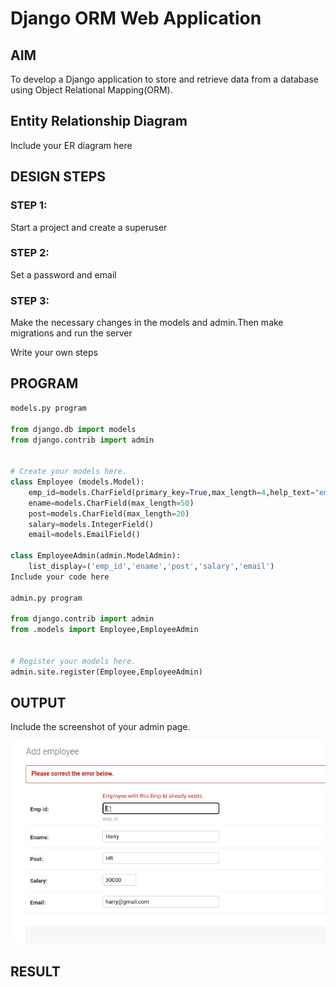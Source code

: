 # Django ORM Web Application

## AIM
To develop a Django application to store and retrieve data from a database using Object Relational Mapping(ORM).

## Entity Relationship Diagram

Include your ER diagram here

## DESIGN STEPS

### STEP 1:
Start a project and create a superuser

### STEP 2:
Set a password and email

### STEP 3:
Make the necessary changes in the models and admin.Then make migrations and run the server

Write your own steps

## PROGRAM
```python
models.py program

from django.db import models
from django.contrib import admin


# Create your models here.
class Employee (models.Model):
    emp_id=models.CharField(primary_key=True,max_length=4,help_text="emp_id")
    ename=models.CharField(max_length=50)
    post=models.CharField(max_length=20)
    salary=models.IntegerField()
    email=models.EmailField()

class EmployeeAdmin(admin.ModelAdmin):
    list_display=('emp_id','ename','post','salary','email')
Include your code here

admin.py program

from django.contrib import admin
from .models import Employee,EmployeeAdmin


# Register your models here.
admin.site.register(Employee,EmployeeAdmin)
```
## OUTPUT

Include the screenshot of your admin page.

![primarykey](./images/primarykey.png)
## RESULT
